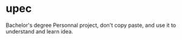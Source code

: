 # upec
Bachelor's degree 
Personnal project, don't copy paste, and use it to understand and learn idea. 

